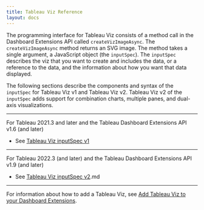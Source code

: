 ```yaml
---
title: Tableau Viz Reference
layout: docs
--- 
```

The programming interface for Tableau Viz consists of a method call in the Dashboard Extensions API called `createVizImageAsync`. The `createVizImageAsync` method returns an SVG image. The method takes a single argument, a JavaScript object (the `inputSpec`). The `inputSpec` describes the viz that you want to create and includes the data, or a reference to the data, and the information about how you want that data displayed.

The following sections describe the components and syntax of the `inputSpec` for Tableau Viz v1 and Tableau Viz v2. Tableau Viz v2 of the `inputSpec` adds support for combination charts, multiple panes, and dual-axis visualizations.

---

For Tableau 2021.3 and later and the Tableau Dashboard Extensions API v1.6 (and later)

* See [Tableau Viz inputSpec v1](./trex_tableau_viz_ref_v1.md)

---

For Tableau 2022.3 (and later) and the Tableau Dashboard Extensions API v1.9 (and later)

* See [Tableau Viz inputSpec v2](./trex_tableau_viz_ref_v2).md

---

For information about how to add a Tableau Viz, see [Add Tableau Viz to your Dashboard Extensions](./core/trex_tableau_viz.md).